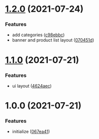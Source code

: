 # [1.2.0](https://github.com/harry-chiu/e-mall/compare/v1.1.0...v1.2.0) (2021-07-24)


### Features

* add categories ([c98ebbc](https://github.com/harry-chiu/e-mall/commit/c98ebbca57c9d584b4576d727e393e222c666074))
* banner and product list layout ([070451d](https://github.com/harry-chiu/e-mall/commit/070451dad557e1b79e36f6d87143213ba92d75f2))

# [1.1.0](https://github.com/harry-chiu/e-mall/compare/v1.0.0...v1.1.0) (2021-07-21)


### Features

* ui layout ([4624aec](https://github.com/harry-chiu/e-mall/commit/4624aec14346c83e4a4ba69fdc9ab3c6b1081c13))

# 1.0.0 (2021-07-21)


### Features

* initialize ([067ea41](https://github.com/harry-chiu/e-mall/commit/067ea41d3e9bd75412fc0f159cee51f8da45ca65))
